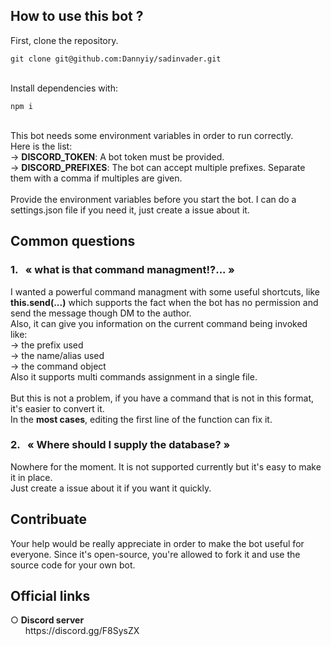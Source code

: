 <h2>How to use this bot ?</h2>
First, clone the repository.

    git clone git@github.com:Dannyiy/sadinvader.git
<br>
Install dependencies with:

    npm i
<br>
This bot needs some environment variables in order to run correctly.<br>
Here is the list:<br>
→ <b>DISCORD_TOKEN</b>: A bot token must be provided.<br>
→ <b>DISCORD_PREFIXES</b>: The bot can accept multiple prefixes. Separate them with a comma if multiples are given.<br>
<br>
Provide the environment variables before you start the bot. I can do a settings.json file if you need it, just create a issue about it.<br>
<h2>Common questions</h2>
<h3>1.   « what is that command managment!?... »</h3>
I wanted a powerful command managment with some useful shortcuts, like <b>this.send(...)</b> which supports the fact when the bot has no permission and send the message though DM to the author.<br>
Also, it can give you information on the current command being invoked like:<br>
→ the prefix used<br>
→ the name/alias used<br>
→ the command object<br>
Also it supports multi commands assignment in a single file.<br>
<br>
But this is not a problem, if you have a command that is not in this format, it's easier to convert it.<br>
In the <b>most cases</b>, editing the first line of the function can fix it.
<h3>2.   « Where should I supply the database? »</h3>
Nowhere for the moment. It is not supported currently but it's easy to make it in place.<br>
Just create a issue about it if you want it quickly.
<h2>Contribuate</h2>
Your help would be really appreciate in order to make the bot useful for everyone. Since it's open-source, you're allowed to fork it and use the source code for your own bot.
<h2>Official links</h2>
○ <b>Discord server</b><br>
      https://discord.gg/F8SysZX

